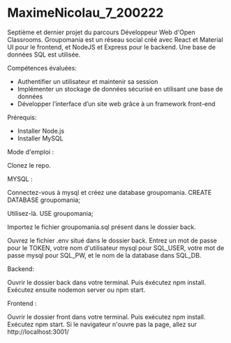 # MaximeNicolau_7_200222

Septième et dernier projet du parcours Développeur Web d'Open Classrooms. 
Groupomania est un réseau social créé avec React et Material UI pour le frontend, et NodeJS et Express pour le backend.
Une base de données SQL est utilisée. 

Compétences évaluées:

- Authentifier un utilisateur et maintenir sa session
- Implémenter un stockage de données sécurisé en utilisant une base de données
- Développer l’interface d’un site web grâce à un framework front-end

Prérequis: 

- Installer Node.js
- Installer MySQL

Mode d'emploi : 

Clonez le repo.

MYSQL :

Connectez-vous à mysql et créez une database groupomania. CREATE DATABASE groupomania;

Utilisez-là. USE groupomania;

Importez le fichier groupomania.sql présent dans le dossier back.

Ouvrez le fichier .env situé dans le dossier back. Entrez un mot de passe pour le TOKEN, votre nom d'utilisateur mysql pour SQL_USER, votre mot de passe mysql
pour SQL_PW, et le nom de la database dans SQL_DB.

Backend: 

Ouvrir le dossier back dans votre terminal. Puis éxécutez npm install. 
Exécutez ensuite nodemon server ou npm start.

Frontend :

Ouvrir le dossier front dans votre terminal. Puis exécutez npm install.
Exécutez npm start. Si le navigateur n'ouvre pas la page, allez sur http://localhost:3001/




